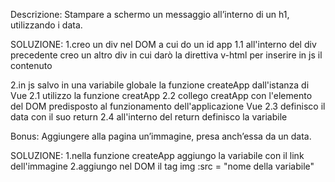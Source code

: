 Descrizione:
Stampare a schermo un messaggio all’interno di un h1, utilizzando i data.

SOLUZIONE:
1.creo un div nel DOM a cui do un id app
    1.1 all'interno del div precedente creo un altro div in cui darò la direttiva v-html per inserire in js il contenuto

2.in js salvo in una variabile globale la funzione createApp dall'istanza di Vue
    2.1 utilizzo la funzione creatApp
    2.2 collego creatApp con l'elemento del DOM predisposto al funzionamento dell'applicazione Vue
    2.3 definisco il data con il suo return
    2.4 all'interno del return definisco la variabile

Bonus:
Aggiungere alla pagina un’immagine, presa anch’essa da un data.

SOLUZIONE:
1.nella funzione createApp aggiungo la variabile con il link dell'immagine
2.aggiungo nel DOM il tag img :src = "nome della variabile"